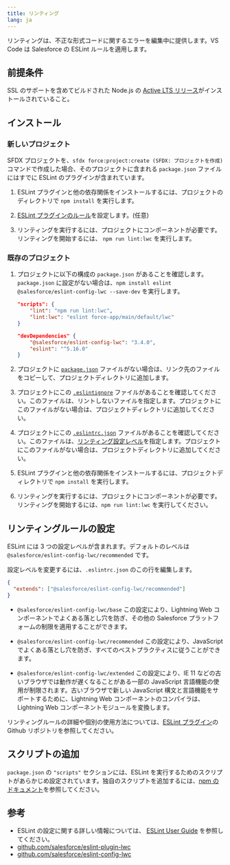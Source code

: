 ```yaml
---
title: リンティング
lang: ja
---
```


リンティングは、不正な形式コードに関するエラーを編集中に提供します。VS Code は Salesforce の ESLint ルールを適用します。

## 前提条件

SSL のサポートを含めてビルドされた Node.js の [Active LTS リリース](https://nodejs.org/en/about/releases/)がインストールされていること。

## インストール

### 新しいプロジェクト

SFDX プロジェクトを、`sfdx force:project:create (SFDX: プロジェクトを作成)` コマンドで作成した場合、そのプロジェクトに含まれる `package.json` ファイルにはすでに ESLint のプラグインが含まれています。

1. ESLint プラグインと他の依存関係をインストールするには、プロジェクトのディレクトリで `npm install` を実行します。

2. [ESLint プラグインのルール](./en/lwc/linting#configure-linting-rules)を設定します。(任意)

3. リンティングを実行するには、プロジェクトにコンポーネントが必要です。リンティングを開始するには、 `npm run lint:lwc` を実行します。

### 既存のプロジェクト

1. プロジェクトに以下の構成の `package.json` があることを確認します。 `package.json` に設定がない場合は、`npm install eslint @salesforce/eslint-config-lwc --save-dev` を実行します。

   ```json
   "scripts": {
       "lint": "npm run lint:lwc",
       "lint:lwc": "eslint force-app/main/default/lwc"
   }

   "devDependencies" {
       "@salesforce/eslint-config-lwc": "3.4.0",
       "eslint": "^5.16.0"
   }
   ```

2. プロジェクトに [`package.json`](https://github.com/forcedotcom/salesforcedx-templates/blob/master/src/templates/project/package.json) ファイルがない場合は、リンク先のファイルをコピーして、プロジェクトディレクトリに追加します。

3. プロジェクトにこの [`.eslintignore`](https://github.com/forcedotcom/salesforcedx-templates/blob/master/src/templates/project/.eslintignore) ファイルがあることを確認してください。このファイルは、リントしないファイルを指定します。プロジェクトにこのファイルがない場合は、プロジェクトディレクトリに追加してください。

4. プロジェクトにこの [`.eslintrc.json`](https://github.com/forcedotcom/salesforcedx-templates/blob/master/src/templates/project/.eslintrc.json) ファイルがあることを確認してください。このファイルは、[リンティング設定レベル](./ja/lwc/linting#リンティングルールの設定)を指定します。プロジェクトにこのファイルがない場合は、プロジェクトディレクトリに追加してください。

5. ESLint プラグインと他の依存関係をインストールするには、プロジェクトディレクトリで `npm install` を実行します。

6. リンティングを実行するには、プロジェクトにコンポーネントが必要です。リンティングを開始するには、`npm run lint:lwc` を実行してください。

## リンティングルールの設定

ESLint には 3 つの設定レベルが含まれます。デフォルトのレベルは `@salesforce/eslint-config-lwc/recommended` です。

設定レベルを変更するには、`.eslintrc.json` のこの行を編集します。

```json
{
  "extends": ["@salesforce/eslint-config-lwc/recommended"]
}
```

- `@salesforce/eslint-config-lwc/base`
  この設定により、Lightning Web コンポーネントでよくある落とし穴を防ぎ、その他の Salesforce プラットフォームの制限を適用することができます。

- `@salesforce/eslint-config-lwc/recommended`
  この設定により、JavaScript でよくある落とし穴を防ぎ、すべてのベストプラクティスに従うことができます。

- `@salesforce/eslint-config-lwc/extended`
  この設定により、IE 11 などの古いブラウザでは動作が遅くなることがある一部の JavaScript 言語機能の使用が制限されます。古いブラウザで新しい JavaScript 構文と言語機能をサポートするために、Lightning Web コンポーネントのコンパイラは、Lightning Web コンポーネントモジュールを変換します。

リンティングルールの詳細や個別の使用方法については、[ESLint プラグイン](https://github.com/salesforce/eslint-plugin-lwc)の Github リポジトリを参照してください。

## スクリプトの追加

`package.json` の `"scripts"` セクションには、ESLint を実行するためのスクリプトがあらかじめ設定されています。独自のスクリプトを追加するには、[npm のドキュメント](https://docs.npmjs.com/misc/scripts)を参照してください。

## 参考

- ESLint の設定に関する詳しい情報については、 [ESLint User Guide](https://eslint.org/docs/user-guide/configuring) を参照してください。
- [github.com/salesforce/eslint-plugin-lwc](https://github.com/salesforce/eslint-plugin-lwc)
- [github.com/salesforce/eslint-config-lwc](https://github.com/salesforce/eslint-config-lwc)
